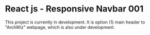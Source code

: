 # React js - Responsive Navbar 001

This project is currently in development. It is option (1) main header to "ArchWiz" webpage, which is also under development.

##
